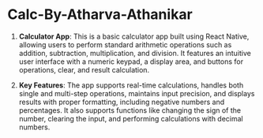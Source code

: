 # Calc-By-Atharva-Athanikar
1. **Calculator App**: This is a basic calculator app built using React Native, allowing users to perform standard arithmetic operations such as addition, subtraction, multiplication, and division. It features an intuitive user interface with a numeric keypad, a display area, and buttons for operations, clear, and result calculation.

2. **Key Features**: The app supports real-time calculations, handles both single and multi-step operations, maintains input precision, and displays results with proper formatting, including negative numbers and percentages. It also supports functions like changing the sign of the number, clearing the input, and performing calculations with decimal numbers.
